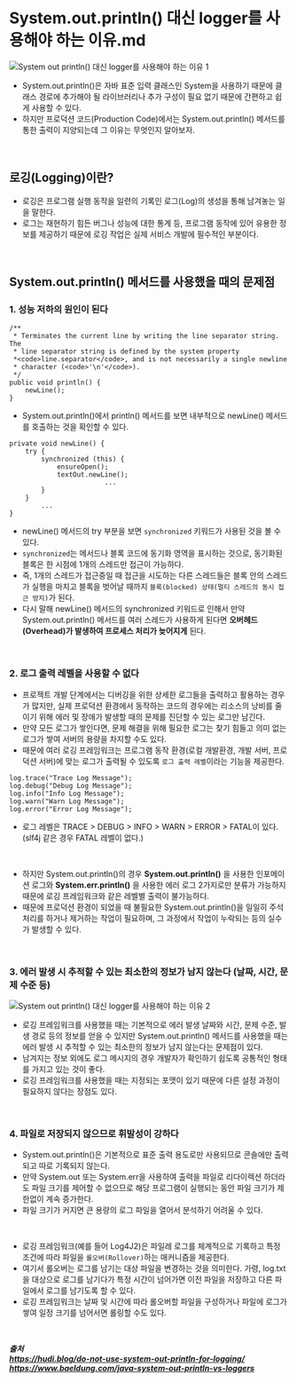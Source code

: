 # System.out.println() 대신 logger를 사용해야 하는 이유.md

![System out println() 대신 logger를 사용해야 하는 이유 1](https://github.com/taechacode/TIL/assets/63395751/a41d3d71-5417-46e2-963b-d1a51a9d79d8)

- System.out.println()은 자바 표준 입력 클래스인 System을 사용하기 때문에 클래스 경로에 추가해야 될 라이브러리나 추가 구성이 필요 없기 때문에 간편하고 쉽게 사용할 수 있다.
- 하지만 프로덕션 코드(Production Code)에서는 System.out.println() 메서드를 통한 출력이 지양되는데 그 이유는 무엇인지 알아보자.

<br/>

## 로깅(Logging)이란?

- 로깅은 프로그램 실행 동작을 일련의 기록인 로그(Log)의 생성을 통해 남겨놓는 일을 말한다.
- 로그는 재현하기 힘든 버그나 성능에 대한 통계 등, 프로그램 동작에 있어 유용한 정보를 제공하기 때문에 로깅 작업은 실제 서비스 개발에 필수적인 부분이다.

<br/>

## System.out.println() 메서드를 사용했을 때의 문제점

### 1. 성능 저하의 원인이 된다

```
/**
 * Terminates the current line by writing the line separator string.  The
 * line separator string is defined by the system property
 *<code>line.separator</code>, and is not necessarily a single newline
 * character (<code>'\n'</code>).
 */
public void println() {
    newLine();
}
```

- System.out.println()에서 println() 메서드를 보면 내부적으로 newLine() 메서드를 호출하는 것을 확인할 수 있다.

```
private void newLine() {
    try {
        synchronized (this) {
            ensureOpen();
            textOut.newLine();
						...
        }
    }
		...
}
```

- newLine() 메서드의 try 부분을 보면 `synchronized` 키워드가 사용된 것을 볼 수 있다.
- `synchronized`는 메서드나 블록 코드에 동기화 영역을 표시하는 것으로, 동기화된 블록은 한 시점에 1개의 스레드만 접근이 가능하다.
- 즉, 1개의 스레드가 접근중일 때 접근을 시도하는 다른 스레드들은 블록 안의 스레드가 실행을 마치고 블록을 벗어날 때까지 `블록(blocked) 상태(멀티 스레드의 동시 접근 방지)`가 된다.
- 다시 말해 newLine() 메서드의 synchronized 키워드로 인해서 만약 System.out.println() 메서드를 여러 스레드가 사용하게 된다면 **오버헤드(Overhead)가 발생하여 프로세스 처리가 늦어지게** 된다.

<br/>

### 2. 로그 출력 레벨을 사용할 수 없다

- 프로젝트 개발 단계에서는 디버깅을 위한 상세한 로그들을 출력하고 활용하는 경우가 많지만, 실제 프로덕션 환경에서 동작하는 코드의 경우에는 리소스의 낭비를 줄이기 위해 에러 및 장애가 발생할 때의 문제를 진단할 수 있는 로그만 남긴다.
- 만약 모든 로그가 쌓인다면, 문제 해결을 위해 필요한 로그는 찾기 힘들고 의미 없는 로그가 쌓여 서버의 용량을 차지할 수도 있다.
- 때문에 여러 로깅 프레임워크는 프로그램 동작 환경(로컬 개발환경, 개발 서버, 프로덕션 서버)에 맞는 로그가 출력될 수 있도록 `로그 출력 레벨`이라는 기능을 제공한다.

```
log.trace("Trace Log Message");
log.debug("Debug Log Message");
log.info("Info Log Message");
log.warn("Warn Log Message");
log.error("Error Log Message");
```

- 로그 레벨은 TRACE > DEBUG > INFO > WARN > ERROR > FATAL이 있다. (slf4j 같은 경우 FATAL 레벨이 없다.)

<br/>

- 하지만 System.out.println()의 경우 **System.out.println()** 을 사용한 인포메이션 로그와 **System.err.println()** 을 사용한 에러 로그 2가지로만 분류가 가능하지 때문에 로깅 프레임워크와 같은 레벨별 출력이 불가능하다.
- 때문에 프로덕션 환경이 되었을 때 불필요한 System.out.println()을 일일히 주석처리를 하거나 제거하는 작업이 필요하며, 그 과정에서 작업이 누락되는 등의 실수가 발생할 수 있다.

<br/>

### 3. 에러 발생 시 추적할 수 있는 최소한의 정보가 남지 않는다 (날짜, 시간, 문제 수준 등)

![System out println() 대신 logger를 사용해야 하는 이유 2](https://github.com/taechacode/TIL/assets/63395751/07f5d390-7c8d-479f-8362-04181d6837ce)

- 로깅 프레임워크를 사용했을 때는 기본적으로 에러 발생 날짜와 시간, 문제 수준, 발생 경로 등의 정보를 얻을 수 있지만 System.out.println() 메서드를 사용했을 때는 에러 발생 시 추적할 수 있는 최소한의 정보가 남지 않는다는 문제점이 있다.
- 남겨지는 정보 외에도 로그 메시지의 경우 개발자가 확인하기 쉽도록 공통적인 형태를 가지고 있는 것이 좋다.
- 로깅 프레임워크를 사용했을 때는 지정되는 포맷이 있기 때문에 다른 설정 과정이 필요하지 않다는 장점도 있다.

<br/>

### 4. 파일로 저장되지 않으므로 휘발성이 강하다

- System.out.println()은 기본적으로 표준 출력 용도로만 사용되므로 콘솔에만 출력되고 따로 기록되지 않는다.
- 만약 System.out 또는 System.err을 사용하여 출력을 파일로 리다이렉션 하더라도 파일 크기를 제어할 수 없으므로 해당 프로그램이 실행되는 동안 파일 크기가 제한없이 계속 증가한다.
- 파일 크기가 커지면 큰 용량의 로그 파일을 열어서 분석하기 어려울 수 있다.

<br/>

- 로깅 프레임워크(예를 들어 Log4J2)은 파일레 로그를 체계적으로 기록하고 특정 조건에 따라 파일을 `롤오버(Rollover)`하는 매커니즘을 제공한다.
- 여기서 롤오버는 로그를 남기는 대상 파일을 변경하는 것을 의미한다. 가령, log.txt을 대상으로 로그를 남기다가 특정 시간이 넘어가면 이전 파일을 저장하고 다른 파일에서 로그를 남기도록 할 수 있다.
- 로깅 프레임워크는 날짜 및 시간에 따라 롤오버할 파일을 구성하거나 파일에 로그가 쌓여 일정 크기를 넘어서면 롤링할 수도 있다.

<br/>

***출처*** <br/>
***https://hudi.blog/do-not-use-system-out-println-for-logging/*** <br/>
***https://www.baeldung.com/java-system-out-println-vs-loggers***
